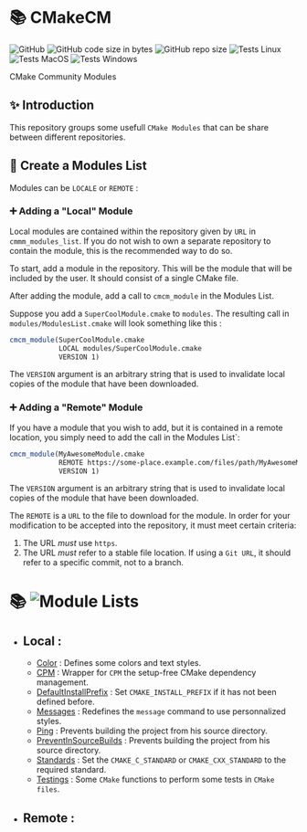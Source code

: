 # 📚 CMakeCM #
![GitHub](https://img.shields.io/github/license/flagarde/CMakeCM) ![GitHub code size in bytes](https://img.shields.io/github/languages/code-size/flagarde/CMakeCM) ![GitHub repo size](https://img.shields.io/github/repo-size/flagarde/CMakeCM) ![Tests Linux](https://github.com/flagarde/CMakeCM/workflows/Tests%20Linux/badge.svg) ![Tests MacOS](https://github.com/flagarde/CMakeCM/workflows/Tests%20MacOS/badge.svg) ![Tests Windows](https://github.com/flagarde/CMakeCM/workflows/Tests%20Windows/badge.svg)

CMake Community Modules

## ✨ Introduction 
This repository groups some usefull `CMake Modules` that can be share between different repositories.

## 📝 Create a Modules List

Modules can be `LOCALE` or `REMOTE` :

### ➕ Adding a "Local" Module

Local modules are contained within the repository given by `URL` in `cmmm_modules_list`. If you do not wish to own a separate repository to contain the module, this is the recommended way to do so.

To start, add a module in the repository. This will be the module that will be included by the user. It should consist of a single CMake file.

After adding the module, add a call to `cmcm_module` in the Modules List.

Suppose you add a `SuperCoolModule.cmake` to `modules`. The resulting call in `modules/ModulesList.cmake` will look something like this :

```cmake
cmcm_module(SuperCoolModule.cmake
            LOCAL modules/SuperCoolModule.cmake
            VERSION 1)
```

The `VERSION` argument is an arbitrary string that is used to invalidate local copies of the module that have been downloaded.

### ➕ Adding a "Remote" Module

If you have a module that you wish to add, but it is contained in a remote location, you simply need to add the call in the Modules List`:

```cmake
cmcm_module(MyAwesomeModule.cmake
            REMOTE https://some-place.example.com/files/path/MyAwesomeModule.cmake
            VERSION 1)
```

The `VERSION` argument is an arbitrary string that is used to invalidate local copies of the module that have been downloaded.

The `REMOTE` is a `URL` to the file to download for the module. In order for your modification to be accepted into the repository, it must meet certain criteria:

1. The URL *must* use `https`.
2. The URL *must* refer to a stable file location. If using a `Git URL`, it should refer to a specific commit, not to a branch.

# 📚 ![Module Lists](https://github.com/flagarde/CMakeCM/tree/master/modules)
* ## Local :
  * [Color](modules/Colors.cmake) : Defines some colors and text styles.
  * [CPM](modules/CPM.cmake) : Wrapper for `CPM` the setup-free CMake dependency management.
  * [DefaultInstallPrefix](modules/DefaultInstallPrefix.cmake) : Set `CMAKE_INSTALL_PREFIX` if it has not been defined before.
  * [Messages](modules/Messages.cmake) : Redefines the `message` command to use personnalized styles.
  * [Ping](modules/Ping.cmake) : Prevents building the project from his source directory.
  * [PreventInSourceBuilds](modules/PreventInSourceBuilds.cmake) : Prevents building the project from his source directory.
  * [Standards](modules/Standards.cmake) : Set the `CMAKE_C_STANDARD` or `CMAKE_CXX_STANDARD` to the required standard.
  * [Testings](modules/Testings.cmake) : Some `CMake` functions to perform some tests in `CMake files`.

* ## Remote :
